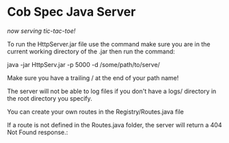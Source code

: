 # Cob Spec Java Server
*now serving tic-tac-toe!*

To run the HttpServer.jar file use the command make sure you are in the current working directory of the .jar then run the command:

java -jar HttpServ.jar -p 5000 -d /some/path/to/serve/

Make sure you have a trailing / at the end of your path name!

The server will not be able to log files if you don't have a logs/ directory in the root directory you specify. 

You can create your own routes in the Registry/Routes.java file

If a route is not defined in the Routes.java folder, the server will return a 404 Not Found response.:
